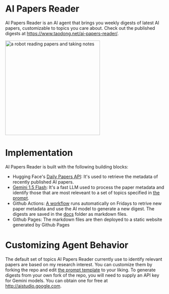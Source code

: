 # AI Papers Reader
AI Papers Reader is an AI agent that brings you weekly digests of latest AI papers, customizable to topics you care about. Check out the published digests at https://www.taodong.net/ai-papers-reader/.

<img alt="a robot reading papers and taking notes" src="https://github.com/user-attachments/assets/faf07dd6-2196-4070-8680-c22fafa65823" width="300">

# Implementation

AI Papers Reader is built with the following building blocks:

* Hugging Face's [Daily Papers API](https://huggingface.co/api/daily_papers): It's used to retrieve the metadata of recently published AI papers.
* [Gemini 1.5 Flash](https://deepmind.google/technologies/gemini/flash/): It's a fast LLM used to process the paper metadata and identify those that are most releveant to a set of topics specified in [the prompt](https://github.com/InMatrix/ai-papers-reader/blob/main/prompts/recommend_papers.txt#L8-L50).
* Github Actions: [A workflow](https://github.com/InMatrix/ai-papers-reader/blob/main/.github/workflows/fetch_generate_publish.yml) runs automatically on Fridays to retrive new paper metadata and use the AI model to generate a new digest. The digests are saved in the [docs](https://github.com/InMatrix/ai-papers-reader/tree/main/docs) folder as markdown files.
* Github Pages: The markdown files are then deployed to a static website generated by Github Pages

# Customizing Agent Behavior

The default set of topics AI Papers Reader currently use to identify relevant papers are based on my research interest. You can customize them by forking the repo and edit [the prompt template](https://github.com/InMatrix/ai-papers-reader/blob/main/prompts/recommend_papers.txt) to your liking. To generate digests from your own fork of the repo, you will need to supply an API key for Gemini models. You can obtain one for free at http://aistudio.google.com.    

